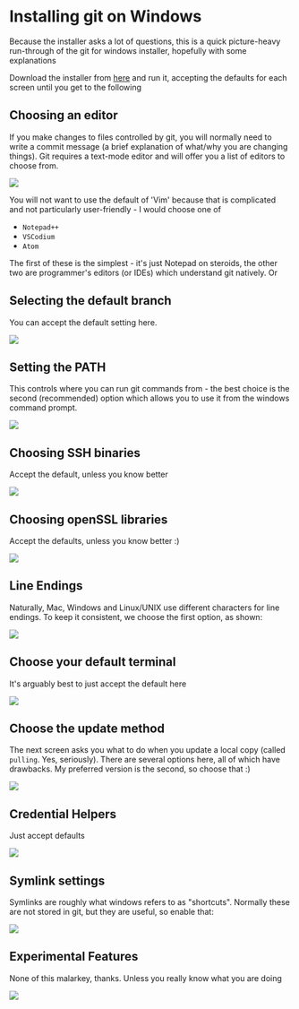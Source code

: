 <!-- markdownlint-disable MD0##-->
<!-- vim: set tw=##0 : -->
# Installing git on Windows

Because the installer asks a lot of questions, this is a quick picture-heavy run-through of the git
for windows installer, hopefully with some explanations

Download the installer from [here](https://git-scm.com/downloads) and run it, accepting the defaults
for each screen until you get to the following

## Choosing an editor

If you make changes to files controlled by git, you will normally need to write a commit message (a
brief explanation of what/why you are changing things). Git requires a text-mode editor and will
offer you a list of editors to choose from.

<img src="images/git-windows-editor.png" max-width="50%" />

You will not want to use the default of 'Vim' because that is complicated and not particularly
user-friendly - I would choose one of
* `Notepad++`
* `VSCodium`
* `Atom`

The first of these is the simplest - it's just Notepad on steroids, the other two are programmer's
editors (or IDEs) which understand git natively. Or


## Selecting the default branch

You can accept the default setting here.

<img src="images/git-windows-default-branch.png" max-width="50%">

## Setting the PATH

This controls where you can run git commands from - the best choice is the second (recommended)
option which allows you to use it from the windows command prompt.

<img src="images/git-windows-path.png" max-width="50%">

## Choosing SSH binaries

Accept the default, unless you know better

<img src="images/git-windows-ssh.png" max-width="50%">

## Choosing openSSL libraries

Accept the defaults, unless you know better :)

<img src="images/git-windows-openssl.png" max-width="50%">

## Line Endings

Naturally, Mac, Windows and Linux/UNIX use different characters for line endings. To keep it
consistent, we choose the first option, as shown:

<img src="images/git-windows-crlf.png" max-width="50%">

## Choose your default terminal

It's arguably best to just accept the default here

<img src="images/git-windows-default-terminal.png" max-width="50%">

## Choose the update method

The next screen asks you what to do when you update a local copy (called `pulling`. Yes, seriously).
There are several options here, all of which have drawbacks. My preferred version is the second, so
choose that :)

<img src="images/git-windows-default-pull-rebase.png" max-width="50%">

## Credential Helpers

Just accept defaults

<img src="images/git-windows-credential-helper.png" max-width="50%">

## Symlink settings

Symlinks are roughly what windows refers to as "shortcuts". Normally these are not stored in git,
but they are useful, so enable that:


<img src="images/git-windows-symlinks.png" max-width="50%">

## Experimental Features

None of this malarkey, thanks. Unless you really know what you are doing


<img src="images/git-windows-expermental-features.png" max-width="50%">

